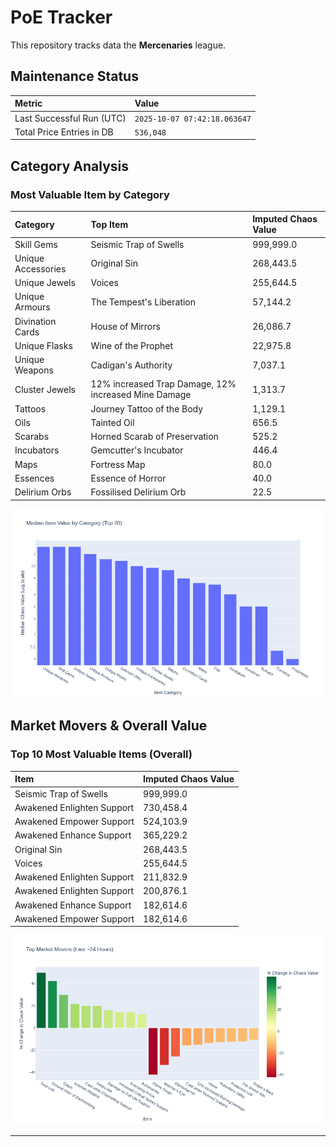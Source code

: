 # PoE Tracker

This repository tracks data the **Mercenaries** league.

## Maintenance Status

<!-- START_MAINTENANCE -->
| Metric | Value |
|:---|:---|
| Last Successful Run (UTC) | `2025-10-07 07:42:18.063647` |
| Total Price Entries in DB | `536,048` |

<!-- END_MAINTENANCE -->

## Category Analysis

<!-- START_CATEGORY_ANALYSIS -->
### Most Valuable Item by Category
| Category | Top Item | Imputed Chaos Value |
| :--- | :--- | :--- |
| Skill Gems | Seismic Trap of Swells | 999,999.0 |
| Unique Accessories | Original Sin | 268,443.5 |
| Unique Jewels | Voices | 255,644.5 |
| Unique Armours | The Tempest's Liberation | 57,144.2 |
| Divination Cards | House of Mirrors | 26,086.7 |
| Unique Flasks | Wine of the Prophet | 22,975.8 |
| Unique Weapons | Cadigan's Authority | 7,037.1 |
| Cluster Jewels | 12% increased Trap Damage, 12% increased Mine Damage | 1,313.7 |
| Tattoos | Journey Tattoo of the Body | 1,129.1 |
| Oils | Tainted Oil | 656.5 |
| Scarabs | Horned Scarab of Preservation | 525.2 |
| Incubators | Gemcutter's Incubator | 446.4 |
| Maps | Fortress Map | 80.0 |
| Essences | Essence of Horror | 40.0 |
| Delirium Orbs | Fossilised Delirium Orb | 22.5 |


![Category Analysis Chart](charts/category_analysis.png)
<!-- END_CATEGORY_ANALYSIS -->

## Market Movers & Overall Value

<!-- START_ANALYSIS -->
### Top 10 Most Valuable Items (Overall)
| Item | Imputed Chaos Value |
| :--- | :--- |
| Seismic Trap of Swells | 999,999.0 |
| Awakened Enlighten Support | 730,458.4 |
| Awakened Empower Support | 524,103.9 |
| Awakened Enhance Support | 365,229.2 |
| Original Sin | 268,443.5 |
| Voices | 255,644.5 |
| Awakened Enlighten Support | 211,832.9 |
| Awakened Enlighten Support | 200,876.1 |
| Awakened Enhance Support | 182,614.6 |
| Awakened Empower Support | 182,614.6 |


![Market Movers Chart](charts/market_movers.png)
<!-- END_ANALYSIS -->

---
